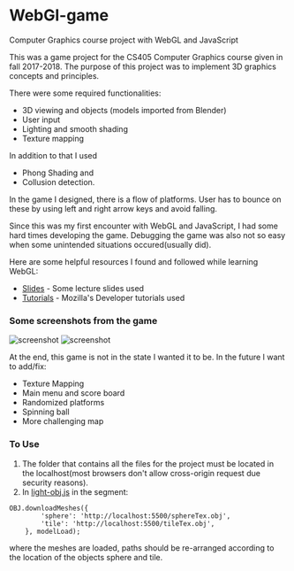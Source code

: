 # WebGl-game
Computer Graphics course project with WebGL and JavaScript

This was a game project for the CS405 Computer Graphics course given in fall 2017-2018. 
The purpose of this project was to implement 3D graphics concepts and principles.

There were some required functionalities:

* 3D viewing and objects (models imported from Blender)
* User input
* Lighting and smooth shading
* Texture mapping

In addition to that I used 
* Phong Shading and 
* Collusion detection.

In the game I designed, there is a flow of platforms. User has to bounce on these by using left and right arrow keys and avoid falling.

Since this was my first encounter with WebGL and JavaScript, I had some hard times developing the game. 
Debugging the game was also not so easy when some unintended situations occured(usually did).

Here are some helpful resources I found and followed while learning WebGL:

* [Slides](https://www.cs.unm.edu/~angel/BOOK/INTERACTIVE_COMPUTER_GRAPHICS/SEVENTH_EDITION/PPT/) - Some lecture slides used
* [Tutorials](https://developer.mozilla.org/en-US/docs/Web/API/WebGL_API) - Mozilla's Developer tutorials used

### Some screenshots from the game

![screenshot](Screenshot1.png)
![screenshot](Screenshot2.png)


At the end, this game is not in the state I wanted it to be. In the future I want to add/fix:

* Texture Mapping
* Main menu and score board
* Randomized platforms
* Spinning ball
* More challenging map

### To Use

1. The folder that contains all the files for the project must be located in the localhost(most browsers don't allow cross-origin request due security reasons).
2. In [light-obj.js](light-obj.js) in the segment:

```
OBJ.downloadMeshes({
        'sphere': 'http://localhost:5500/sphereTex.obj',
        'tile': 'http://localhost:5500/tileTex.obj',
    }, modelLoad);
```

where the meshes are loaded, paths should be re-arranged according to the location of the objects sphere and tile.
